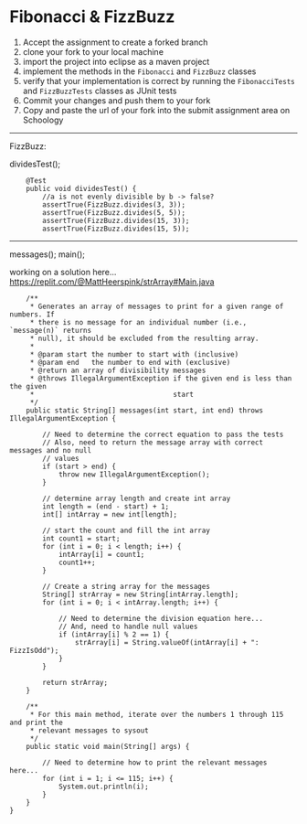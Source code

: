 Fibonacci & FizzBuzz
==================

1. Accept the assignment to create a forked branch
2. clone your fork to your local machine
3. import the project into eclipse as a maven project
4. implement the methods in the `Fibonacci` and `FizzBuzz` classes
5. verify that your implementation is correct by running the `FibonacciTests` and `FizzBuzzTests` classes as JUnit tests
6. Commit your changes and push them to your fork
7. Copy and paste the url of your fork into the submit assignment area on Schoology

---

FizzBuzz:

dividesTest();

```
    @Test
    public void dividesTest() {
    	//a is not evenly divisible by b -> false?
        assertTrue(FizzBuzz.divides(3, 3));
        assertTrue(FizzBuzz.divides(5, 5));
        assertTrue(FizzBuzz.divides(15, 3));
        assertTrue(FizzBuzz.divides(15, 5));
```

---

messages();
main();

working on a solution here...
https://replit.com/@MattHeerspink/strArray#Main.java

```
	/**
	 * Generates an array of messages to print for a given range of numbers. If
	 * there is no message for an individual number (i.e., `message(n)` returns
	 * null), it should be excluded from the resulting array.
	 *
	 * @param start the number to start with (inclusive)
	 * @param end   the number to end with (exclusive)
	 * @return an array of divisibility messages
	 * @throws IllegalArgumentException if the given end is less than the given
	 *                                  start
	 */
	public static String[] messages(int start, int end) throws IllegalArgumentException {

		// Need to determine the correct equation to pass the tests
		// Also, need to return the message array with correct messages and no null
		// values
		if (start > end) {
			throw new IllegalArgumentException();
		}

		// determine array length and create int array
		int length = (end - start) + 1;
		int[] intArray = new int[length];

		// start the count and fill the int array
		int count1 = start;
		for (int i = 0; i < length; i++) {
			intArray[i] = count1;
			count1++;
		}

		// Create a string array for the messages
		String[] strArray = new String[intArray.length];
		for (int i = 0; i < intArray.length; i++) {

			// Need to determine the division equation here...
			// And, need to handle null values
			if (intArray[i] % 2 == 1) {
				strArray[i] = String.valueOf(intArray[i] + ": FizzIsOdd");
			}
		}

		return strArray;
	}

	/**
	 * For this main method, iterate over the numbers 1 through 115 and print the
	 * relevant messages to sysout
	 */
	public static void main(String[] args) {

		// Need to determine how to print the relevant messages here...
		for (int i = 1; i <= 115; i++) {
			System.out.println(i);
		}
	}
}
```
